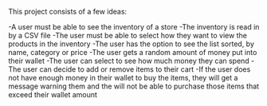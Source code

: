 This project consists of a few ideas:

-A user must be able to see the inventory of a store
-The inventory is read in by a CSV file
-The user must be able to select how they want to view the products in the inventory
-The user has the option to see the list sorted, by name, category or price
-The user gets a random amount of money put into their wallet
-The user can select to see how much money they can spend
-The user can decide to add or remove items to their cart
-If the user does not have enough money in their wallet to buy the items, they will get a message warning them and the will 
  not be able to purchase those items that exceed their wallet amount
